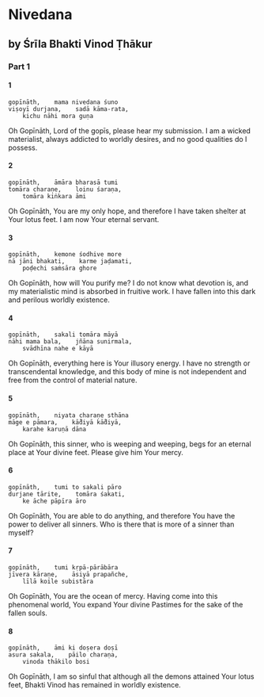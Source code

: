 # Nivedana

## by Śrīla Bhakti Vinod Ṭhākur 

### Part 1

#### 1

    gopīnāth,    mama nivedana śuno
    viṣoyī durjana,    sadā kāma-rata,
        kichu nāhi mora guṇa

Oh Gopīnāth, Lord of the gopīs, please hear my submission. I am a wicked materialist, always addicted to worldly desires, and no good qualities do I possess.

#### 2

    gopīnāth,    āmāra bharasā tumi
    tomāra charaṇe,    loinu śaraṇa,
        tomāra kiṅkara āmi

Oh Gopīnāth, You are my only hope, and therefore I have taken shelter at Your lotus feet. I am now Your eternal servant.

#### 3

    gopīnāth,    kemone śodhive more
    nā jāni bhakati,    karme jaḍamati,
        poḍechi saṁsāra ghore

Oh Gopīnāth, how will You purify me? I do not know what devotion is, and my materialistic mind is absorbed in fruitive work. I have fallen into this dark and perilous worldly existence.

#### 4

    gopīnāth,    sakali tomāra māyā
    nāhi mama bala,    jñāna sunirmala,
        svādhīna nahe e kāyā

Oh Gopīnāth, everything here is Your illusory energy. I have no strength or transcendental knowledge, and this body of mine is not independent and free from the control of material nature.

#### 5

    gopīnāth,    niyata charaṇe sthāna
    māge e pāmara,    kā̐diyā kā̐diyā,
        karahe karuṇā dāna

Oh Gopīnāth, this sinner, who is weeping and weeping, begs for an eternal place at Your divine feet. Please give him Your mercy.

#### 6

    gopīnāth,    tumi to sakali pāro
    durjane tārite,    tomāra śakati,
        ke āche pāpīra āro

Oh Gopīnāth, You are able to do anything, and therefore You have the power to deliver all sinners. Who is there that is more of a sinner than myself?

#### 7

    gopīnāth,    tumi kṛpā-pārābāra
    jīvera kāraṇe,    āsiyā prapañche,
        līlā koile subistāra

Oh Gopīnāth, You are the ocean of mercy. Having come into this phenomenal world, You expand Your divine Pastimes for the sake of the fallen souls.

#### 8

    gopīnāth,    āmi ki doṣera doṣī
    asura sakala,    pāilo charaṇa,
        vinoda thākilo bosi

Oh Gopīnāth, I am so sinful that although all the demons attained Your lotus feet, Bhakti Vinod has remained in worldly existence.

